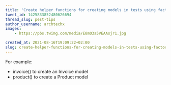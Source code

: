 ```yaml
---
title: 'Create helper functions for creating models in tests using factories'
tweet_id: 1425833852480626694
thread_slug: pest-tips
author_username: archtechx
images:
    - https://pbs.twimg.com/media/E8mO3a5VEAAsjr1.jpg

created_at: 2021-08-16T19:09:22+02:00
slug: create-helper-functions-for-creating-models-in-tests-using-factories
---
```

For example:
- invoice() to create an Invoice model
- product() to create a Product model
